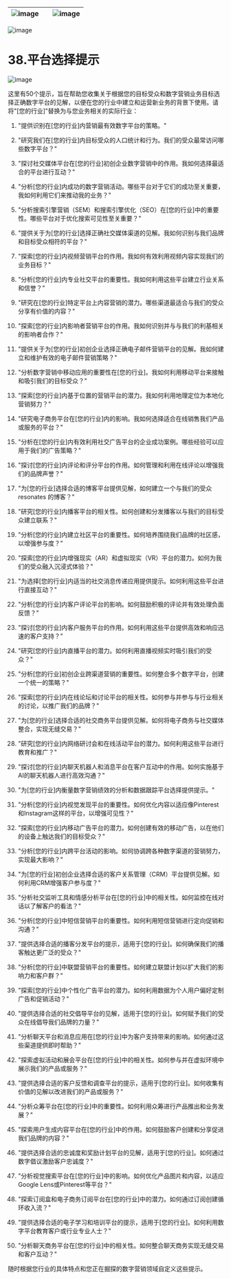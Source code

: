 | ![image](d2d_images/chapter_title_corner_decoration_left.png) |  | ![image](d2d_images/chapter_title_corner_decoration_right.png) |
| --- | --- | --- |

![image](d2d_images/chapter_title_above.png)

# 38.平台选择提示

![image](d2d_images/chapter_title_below.png)

这里有50个提示，旨在帮助您收集关于根据您的目标受众和数字营销业务目标选择正确数字平台的见解，以便在您的行业中建立和运营新业务的背景下使用。请将"[您的行业]"替换为与您业务相关的实际行业：

1.  "提供识别在[您的行业]内营销最有效数字平台的策略。"

1.  "研究我们在[您的行业]内目标受众的人口统计和行为。我们的受众最常访问哪些数字平台？"

1.  "探讨社交媒体平台在[您的行业]初创企业数字营销中的作用。我如何选择最适合的平台进行互动？"

1.  "分析[您的行业]内成功的数字营销活动。哪些平台对于它们的成功至关重要，我如何利用它们来推动我的业务？"

1.  "分析搜索引擎营销（SEM）和搜索引擎优化（SEO）在[您的行业]中的重要性。哪些平台对于优化搜索可见性至关重要？"

1.  "提供关于为[您的行业]选择正确社交媒体渠道的见解。我如何识别与我们品牌和目标受众相符的平台？"

1.  "探索[您的行业]内视频营销平台的作用。我如何有效利用视频内容实现我们的业务目标？"

1.  "分析[您的行业]内专业社交平台的重要性。我如何利用这些平台建立行业关系和信誉？"

1.  "研究在[您的行业]特定平台上内容营销的潜力。哪些渠道最适合与我们的受众分享有价值的内容？"

1.  "探索[您的行业]内影响者营销平台的作用。我如何识别并与与我们的利基相关的影响者合作？"

1.  "提供关于为[您的行业]初创企业选择正确电子邮件营销平台的见解。我如何建立和维护有效的电子邮件营销策略？"

1.  "分析数字营销中移动应用的重要性在[您的行业]。我如何利用移动平台来接触和吸引我们的目标受众？"

1.  "探索[您的行业]内基于位置的营销平台的潜力。我如何利用地理定位为本地化营销努力？"

1.  "研究电子商务平台在[您的行业]内的影响。我如何选择适合在线销售我们产品或服务的平台？"

1.  "分析在[您的行业]内有效利用社交广告平台的企业成功案例。哪些经验可以应用于我们的广告策略？"

1.  "探讨[您的行业]内评论和评分平台的作用。如何管理和利用在线评论以增强我们的品牌声誉？"

1.  "为[您的行业]选择合适的博客平台提供见解，如何建立一个与我们的受众 resonates 的博客？"

1.  "研究[您的行业]内播客平台的相关性。如何创建和分发播客以与我们的目标受众建立联系？"

1.  "分析[您的行业]内建立社区平台的重要性。如何培养围绕我们品牌的社区感，以增强参与度？"

1.  "探索[您的行业]内增强现实（AR）和虚拟现实（VR）平台的潜力。如何为我们的受众融入沉浸式体验？"

1.  "为选择[您的行业]内适当的社交消息传递应用提供提示。如何利用这些平台进行直接互动？"

1.  "分析[您的行业]内客户评论平台的影响。如何鼓励积极的评论并有效处理负面反馈？"

1.  "探讨[您的行业]内客户服务平台的作用。如何利用这些平台提供高效和响应迅速的客户支持？"

1.  "研究[您的行业]内直播平台的潜力。如何利用直播视频实时吸引我们的受众？"

1.  "分析[您的行业]初创企业跨渠道营销的重要性。如何整合多个数字平台，创建一个统一的策略？"

1.  "探索[您的行业]内在线论坛和讨论平台的相关性。如何参与并参与与行业相关的讨论，以推广我们的品牌？"

1.  "为[您的行业]选择合适的社交商务平台提供见解。如何将电子商务与社交媒体整合，实现无缝交易？"

1.  "研究[您的行业]内网络研讨会和在线活动平台的潜力。如何利用这些平台进行教育和推广？"

1.  "探讨[您的行业]内聊天机器人和消息平台在客户互动中的作用。如何实施基于AI的聊天机器人进行高效沟通？"

1.  "为[您的行业]内衡量数字营销绩效的分析和数据跟踪平台选择提供提示。"

1.  "分析[您的行业]内视觉发现平台的重要性。如何优化内容以适应像Pinterest和Instagram这样的平台，以增强可见性？"

1.  "探索[您的行业]内移动广告平台的潜力。如何创建有效的移动广告，以在他们的设备上触达我们的目标受众？"

1.  "分析[您的行业]内跨平台活动的影响。如何协调跨各种数字渠道的营销努力，实现最大影响？"

1.  "为[您的行业]初创企业选择合适的客户关系管理（CRM）平台提供见解。如何利用CRM增强客户参与度？"

1.  "分析社交监听工具和情感分析平台在[您的行业]中的相关性。如何监控在线对话以了解客户的看法？"

1.  "分析[您的行业]中短信营销平台的重要性。如何利用短信营销进行定向促销和沟通？"

1.  "提供选择合适的播客分发平台的提示，适用于[您的行业]。如何确保我们的播客触达更广泛的受众？"

1.  "分析[您的行业]中联盟营销平台的重要性。如何建立联盟计划以扩大我们的影响力和客户群？"

1.  "探索[您的行业]中个性化广告平台的潜力。如何利用数据为个人用户偏好定制广告和促销活动？"

1.  "提供选择合适的社交倡导平台的见解，适用于[您的行业]。如何赋予我们的受众在线倡导我们品牌的力量？"

1.  "分析聊天平台和消息应用在[您的行业]中为客户支持带来的影响。如何通过这些渠道提供即时帮助？"

1.  "探索虚拟活动和展会平台在[您的行业]中的相关性。如何参与并在虚拟环境中展示我们的产品或服务？"

1.  "提供选择合适的客户反馈和调查平台的提示，适用于[您的行业]。如何收集有价值的见解以改进我们的产品或服务？"

1.  "分析众筹平台在[您的行业]中的重要性。如何利用众筹进行产品推出和业务发展？"

1.  "探索用户生成内容平台在[您的行业]中的作用。如何鼓励客户创建和分享促进我们品牌的内容？"

1.  "提供选择合适的忠诚度和奖励计划平台的见解，适用于[您的行业]。如何通过数字倡议激励客户忠诚度？"

1.  "分析视觉搜索平台在[您的行业]中的影响。如何优化产品图片和内容，以适应Google Lens或Pinterest等平台？"

1.  "探索订阅盒和电子商务订阅平台在[您的行业]中的潜力。如何通过订阅创建循环收入流？"

1.  "提供选择合适的电子学习和培训平台的提示，适用于[您的行业]。如何利用数字平台教育客户或行业专业人士？"

1.  "分析聊天商务平台在[您的行业]中的相关性。如何整合聊天商务实现无缝交易和客户互动？"

随时根据您行业的具体特点和您正在掘探的数字营销领域自定义这些提示。

